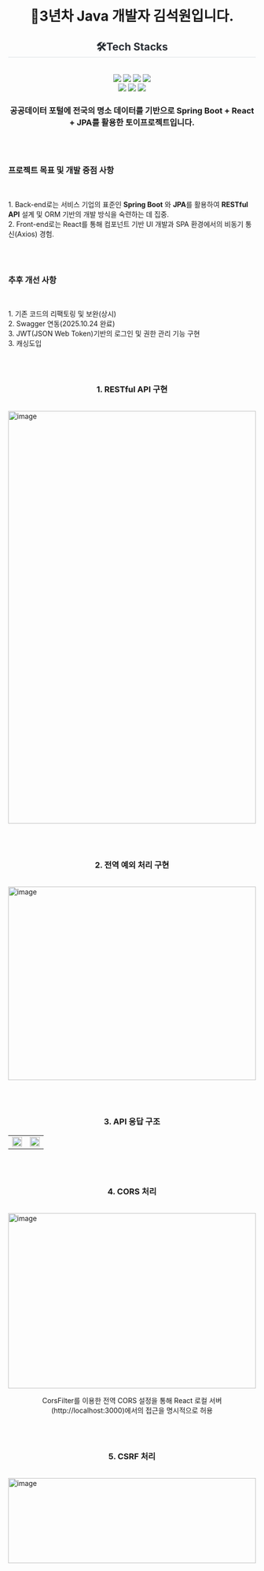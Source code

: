 <h1 align="center">👋3년차 Java 개발자 김석원입니다.</h1>
<div align= "center">
    <h2 align="center" style="border-bottom: 1px solid #d8dee4; color: #282d33;">🛠️Tech Stacks</h2><br> 
    <div style="margin: 0 auto; align="center"> <img src="https://img.shields.io/badge/Git-F05032?style=for-the-badge&logo=Git&logoColor=white">
          <img src="https://img.shields.io/badge/HTML5-E34F26?style=for-the-badge&logo=HTML5&logoColor=white">
          <img src="https://img.shields.io/badge/Java-007396?style=for-the-badge&logo=Java&logoColor=white">
          <img src="https://img.shields.io/badge/Javascript-F7DF1E?style=for-the-badge&logo=Javascript&logoColor=white">
          <br/><img src="https://img.shields.io/badge/MariaDB-003545?style=for-the-badge&logo=MariaDB&logoColor=white">
          <img src="https://img.shields.io/badge/React-61DAFB?style=for-the-badge&logo=React&logoColor=white">
          <img src="https://img.shields.io/badge/Spring-6DB33F?style=for-the-badge&logo=Spring&logoColor=white">
    </div>
</div>

<h3 align="center">공공데이터 포털에 전국의 명소 데이터를 기반으로 Spring Boot + React + JPA를 활용한 토이프로젝트입니다.</h3>


<br><br>

<h3 align="left">프로젝트 목표 및 개발 중점 사항</h3><br>
<p align="left">
    1. Back-end로는 서비스 기업의 표준인 <strong>Spring Boot</strong> 와 <strong>JPA</strong>를 활용하여 <strong>RESTful API</strong> 설계 및 ORM 기반의 개발 방식을 숙련하는 데 집중.<br>
    2. Front-end로는 React를 통해 컴포넌트 기반 UI 개발과 SPA 환경에서의 비동기 통신(Axios) 경험.
</p>

<br><br>

<h3 align="left">추후 개선 사항</h3><br>
<p align="left">
    1. 기존 코드의 리팩토링 및 보완(상시)<br>
    2. Swagger 연동(2025.10.24 완료)<br>
    3. JWT(JSON Web Token)기반의 로그인 및 권한 관리 기능 구현<br>
    3. 캐싱도입 
</p>

<br><br>

<h3 align="center">1. RESTful API 구현</h3><br>
<img style="width: 100%;" height="838" alt="image" src="https://github.com/user-attachments/assets/14eabecd-dfe9-4c8e-817f-03943ca4b7fa" />

<br><br>

<h3 align="center">2. 전역 예외 처리 구현</h3><br>
<img style="width: 100%;" height="393" alt="image" src="https://github.com/user-attachments/assets/ebd5174d-8c14-44a3-9db0-a8439f37db2e" />

<br><br>

<h3 align="center">3. API 응답 구조</h3>
<table>
  <tr>
    <td width="50%">
      <img src="https://github.com/user-attachments/assets/6516dbda-09dd-40de-8d99-9c873d377525" style="width: 100%;"/>      
    </td>
    <td width="50%">
      <img src="https://github.com/user-attachments/assets/40c5b5e2-e473-4e90-8697-87b2f4e13dc5" style="width: 100%;"/>
    </td>
  </tr>
</table>

<br><br>

<h3 align="center">4. CORS 처리</h3><br>
<img style="width: 100%;" height="356" alt="image" src="https://github.com/user-attachments/assets/8ae6c16d-2eb4-426a-ba81-f944f863df1b" />

<p align="center">
   CorsFilter를 이용한 전역 CORS 설정을 통해 React 로컬 서버(http://localhost:3000)에서의 접근을 명시적으로 허용
</p>

<br><br>

<h3 align="center">5. CSRF 처리</h3><br>
<img style="width: 100%;" height="173" alt="image" src="https://github.com/user-attachments/assets/bd74a18b-555c-4156-bd0f-5c39199645aa" />





    
    
    
